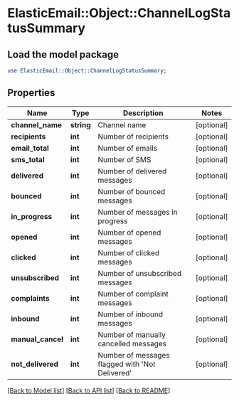 # ElasticEmail::Object::ChannelLogStatusSummary

## Load the model package
```perl
use ElasticEmail::Object::ChannelLogStatusSummary;
```

## Properties
Name | Type | Description | Notes
------------ | ------------- | ------------- | -------------
**channel_name** | **string** | Channel name | [optional] 
**recipients** | **int** | Number of recipients | [optional] 
**email_total** | **int** | Number of emails | [optional] 
**sms_total** | **int** | Number of SMS | [optional] 
**delivered** | **int** | Number of delivered messages | [optional] 
**bounced** | **int** | Number of bounced messages | [optional] 
**in_progress** | **int** | Number of messages in progress | [optional] 
**opened** | **int** | Number of opened messages | [optional] 
**clicked** | **int** | Number of clicked messages | [optional] 
**unsubscribed** | **int** | Number of unsubscribed messages | [optional] 
**complaints** | **int** | Number of complaint messages | [optional] 
**inbound** | **int** | Number of inbound messages | [optional] 
**manual_cancel** | **int** | Number of manually cancelled messages | [optional] 
**not_delivered** | **int** | Number of messages flagged with &#39;Not Delivered&#39; | [optional] 

[[Back to Model list]](../README.md#documentation-for-models) [[Back to API list]](../README.md#documentation-for-api-endpoints) [[Back to README]](../README.md)


